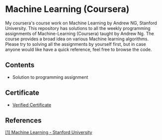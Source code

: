 # Machine Learning (Coursera)
My coursera's course work on Machine Learning by Andrew NG, Stanford University.
This repository has solutions to all the weekly programming assignments of Machine-Learning (Coursera) taught by Andrew Ng. The course provides a broad idea on various Machine learning algorithms. 
Please try to solving all the assignments by yourself first, but in case anyone would like have a quick reference, feel free to browse the code.

## Contents
* Solution to programming assignment

## Certificate
* [Verified Certificate](https://www.coursera.org/account/accomplishments/certificate/5LZJDSKKMZ2Z)

## References
[[1] Machine Learning - Stanford University](https://www.coursera.org/learn/machine-learning)